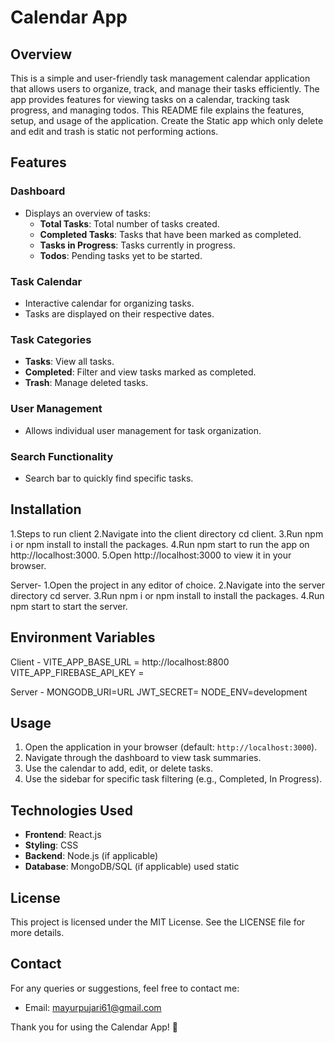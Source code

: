 # Calendar App

## Overview
This is a simple and user-friendly task management calendar application that allows users to organize, track, and manage their tasks efficiently. The app provides features for viewing tasks on a calendar, tracking task progress, and managing todos. This README file explains the features, setup, and usage of the application. Create the Static app which only delete and edit and trash is static not performing actions. 

## Features

### Dashboard
- Displays an overview of tasks:
  - **Total Tasks**: Total number of tasks created.
  - **Completed Tasks**: Tasks that have been marked as completed.
  - **Tasks in Progress**: Tasks currently in progress.
  - **Todos**: Pending tasks yet to be started.

### Task Calendar
- Interactive calendar for organizing tasks.
- Tasks are displayed on their respective dates.

### Task Categories
- **Tasks**: View all tasks.
- **Completed**: Filter and view tasks marked as completed.
- **Trash**: Manage deleted tasks.

### User Management
- Allows individual user management for task organization.

### Search Functionality
- Search bar to quickly find specific tasks.

## Installation
1.Steps to run client
2.Navigate into the client directory cd client.
3.Run npm i or npm install to install the packages.
4.Run npm start to run the app on http://localhost:3000.
5.Open http://localhost:3000 to view it in your browser.

Server-
1.Open the project in any editor of choice.
2.Navigate into the server directory cd server.
3.Run npm i or npm install to install the packages.
4.Run npm start to start the server.


## Environment Variables 
Client - 
VITE_APP_BASE_URL = http://localhost:8800 
VITE_APP_FIREBASE_API_KEY =

Server - 
MONGODB_URI=URL
JWT_SECRET=
NODE_ENV=development

## Usage
1. Open the application in your browser (default: `http://localhost:3000`).
2. Navigate through the dashboard to view task summaries.
3. Use the calendar to add, edit, or delete tasks.
4. Use the sidebar for specific task filtering (e.g., Completed, In Progress).

## Technologies Used
- **Frontend**: React.js
- **Styling**: CSS
- **Backend**: Node.js (if applicable)
- **Database**: MongoDB/SQL (if applicable) used static 


## License
This project is licensed under the MIT License. See the LICENSE file for more details.

## Contact
For any queries or suggestions, feel free to contact me:
- Email: mayurpujari61@gmail.com

Thank you for using the Calendar App! 🎉
